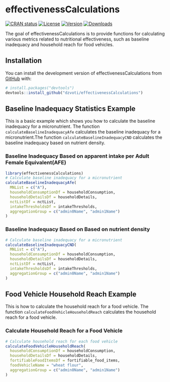 
<!-- README.md is generated from README.Rmd. Please edit that file -->

# effectivenessCalculations

<!-- badges: start -->

[![CRAN status]()]() [![License]()]() [![Version]()](1.0.1)
[![Downloads]()]() <!-- badges: end -->

The goal of effectivenessCalculations is to provide functions for
calculating various metrics related to nutritional effectiveness, such
as baseline inadequacy and household reach for food vehicles.

## Installation

You can install the development version of effectivenessCalculations
from [GitHub](https://github.com/dzvoti/effectivenessCalculations) with:

``` r
# install.packages("devtools")
devtools::install_github("dzvoti/effectivenessCalculations")
```

## Baseline Inadequacy Statistics Example

This is a basic example which shows you how to calculate the baseline
inadequacy for a micronutrient. The function
`calculateBaselineInadequacyAfe` calculates the baseline inadequacy for
a micronutrient.The function `calculateBaselineInadequacyCND` calculates
the baseline inadequacy based on nutrient density.
<!-- The function takes the following arguments: -->
<!-- - `MNList`: A character vector containing the names of the micronutrients for which the baseline inadequacy is to be calculated.
- `aggregationGroup`: A character vector containing the names of the columns to be used for aggregation. The baseline inadequacy will be calculated for each unique combination of the values in the columns specified in this vector.
- `householdConsumptionDf`: A data frame containing the household consumption data.
- `householdDetailsDf`: A data frame containing the household details.
- `intakeThresholds`: A data frame containing the intake thresholds for the micronutrients.
- `nctList`: A data frame containing the nutrient content of the food items. -->

### Baseline Inadequacy Based on apparent intake per Adult Female Equivalent(AFE)

``` r
library(effectivenessCalculations)
# Calculate baseline inadequacy for a micronutrient
calculateBaselineInadequacyAfe(
  MNList = c("A"),
  householdConsumptionDf = householdConsumption,
  householdDetailsDf = householdDetails,
  nctListDf = nctList,
  intakeThresholdsDf = intakeThresholds,
  aggregationGroup = c("admin0Name", "admin1Name")
)
```

### Baseline Inadequacy Based on Based on nutrient density

``` r
# Calculate baseline inadequacy for a micronutrient
calculateBaselineInadequacyCND(
  MNList = c("A"),
  householdConsumptionDf = householdConsumption,
  householdDetailsDf = householdDetails,
  nctListDf = nctList,
  intakeThresholdsDf = intakeThresholds,
  aggregationGroup = c("admin0Name", "admin1Name")
)
```

## Food Vehicle Household Reach Example

This is how to calculate the household reach for a food vehicle. The
function `calculateFoodVehicleHouseholdReach` calculates the household
reach for a food vehicle.
<!-- The function takes the following arguments:

- `householdConsumptionDf`: A data frame containing the household consumption data. 
- `householdDetailsDf`: A data frame containing the household details.
- `fortifiableFoodItemsDf`: A data frame containing the fortifiable food items. 
- `foodVehicleName`: The name of the food vehicle for which the household reach is to be calculated.
- `aggregationGroup`: A character vector containing the names of the columns to be used for aggregation. The household reach will be calculated for each unique combination of the values in the columns specified in this vector. -->

### Calculate Household Reach for a Food Vehicle

``` r
# Calculate household reach for each food vehicle
calculateFoodVehicleHouseholdReach(
  householdConsumptionDf = householdConsumption,
  householdDetailsDf = householdDetails,
  fortifiableFoodItemsDf = fortifiable_food_items,
  foodVehicleName = "wheat flour",
  aggregationGroup = c("admin0Name", "admin1Name")
)
```
